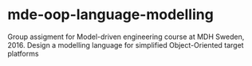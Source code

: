 # mde-oop-language-modelling
Group assigment for Model-driven engineering course at MDH Sweden, 2016. Design a modelling language for simplified Object-Oriented target platforms 
